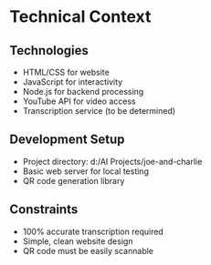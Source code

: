 # Technical Context

## Technologies
- HTML/CSS for website
- JavaScript for interactivity
- Node.js for backend processing
- YouTube API for video access
- Transcription service (to be determined)

## Development Setup
- Project directory: d:/AI Projects/joe-and-charlie
- Basic web server for local testing
- QR code generation library

## Constraints
- 100% accurate transcription required
- Simple, clean website design
- QR code must be easily scannable
